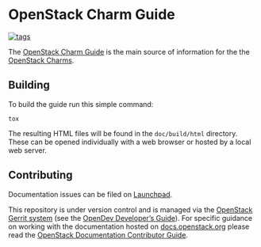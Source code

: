 # OpenStack Charm Guide

[![tags][image-badge-cg]][image-link-openstack-tags]

The [OpenStack Charm Guide][cg] is the main source of information for the
the [OpenStack Charms][openstack-charms].

## Building

To build the guide run this simple command:

    tox

The resulting HTML files will be found in the `doc/build/html` directory. These
can be opened individually with a web browser or hosted by a local web server.

## Contributing

Documentation issues can be filed on [Launchpad][lp-bugs-cg].

This repository is under version control and is managed via the [OpenStack
Gerrit system][gerrit-openstack] (see the [OpenDev Developer’s
Guide][opendev-dev-guide]). For specific guidance on working with the
documentation hosted on [docs.openstack.org][link] please read the [OpenStack
Documentation Contributor Guide][openstack-doc-guide].

<!-- LINKS -->

[image-badge-cg]: https://governance.openstack.org/tc/badges/charm-guide.svg
[image-link-openstack-tags]: http://governance.openstack.org/tc/reference/tags/index.html
[cg]: https://docs.openstack.org/project-deploy-guide/charm-deployment-guide
[openstack-charms]: https://launchpad.net/openstack-charms
[lp-bugs-cg]: https://bugs.launchpad.net/charm-guide/+filebug
[gerrit-openstack]: https://review.openstack.org
[opendev-dev-guide]: https://docs.openstack.org/infra/manual/developers.html
[openstack-doc-guide]: https://docs.openstack.org/doc-contrib-guide/index.html
[link]: https://docs.openstack.org
